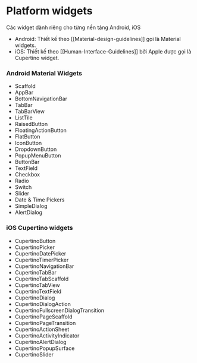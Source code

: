 # Platform widgets
Các widget dành riêng cho từng nền tảng Android, iOS
- Android: Thiết kế theo [[Material-design-guidelines]] gọi là Material widgets.
- iOS: Thiết kế theo [[Human-Interface-Guidelines]] bởi Apple được gọi là Cupertino widget.

### Android Material Widgets
- Scaffold
- AppBar
- BottomNavigationBar
- TabBar
- TabBarView
- ListTile
- RaisedButton
- FloatingActionButton
- FlatButton
- IconButton
- DropdownButton
- PopupMenuButton
- ButtonBar
- TextField
- Checkbox
- Radio
- Switch
- Slider
- Date & Time Pickers
- SimpleDialog
- AlertDialog

### iOS Cupertino widgets
- CupertinoButton
- CupertinoPicker
- CupertinoDatePicker
- CupertinoTimerPicker
- CupertinoNavigationBar
- CupertinoTabBar
- CupertinoTabScaffold
- CupertinoTabView
- CupertinoTextField
- CupertinoDialog
- CupertinoDialogAction
- CupertinoFullscreenDialogTransition
- CupertinoPageScaffold
- CupertinoPageTransition
- CupertinoActionSheet
- CupertinoActivityIndicator
- CupertinoAlertDialog
- CupertinoPopupSurface
- CupertinoSlider

